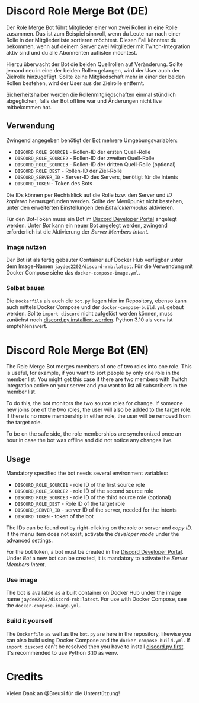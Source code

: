 # Discord Role Merge Bot (DE)

Der Role Merge Bot führt Mitglieder einer von zwei Rollen in eine Rolle zusammen. Das ist zum Beispiel sinnvoll, wenn du Leute nur nach einer Rolle in der Mitgliederliste sortieren möchtest.
Diesen Fall könntest du bekommen, wenn auf deinem Server zwei Mitglieder mit Twitch-Integration aktiv sind und du alle Abonnenten auflisten möchtest.

Hierzu überwacht der Bot die beiden Quellrollen auf Veränderung. Sollte jemand neu in eine der beiden Rollen gelangen, wird der User auch der Zielrolle hinzugefügt. Sollte keine Mitgliedschaft mehr in einer der beiden Rollen bestehen, wird der User aus der Zielrolle entfernt.

Sicherheitshalber werden die Rollenmitgliedschaften einmal stündlich abgeglichen, falls der Bot offline war und Änderungen nicht live mitbekommen hat. 

## Verwendung

Zwingend angegeben benötigt der Bot mehrere Umgebungsvariablen:
- `DISCORD_ROLE_SOURCE1` - Rollen-ID der ersten Quell-Rolle
- `DISCORD_ROLE_SOURCE2` - Rollen-ID der zweiten Quell-Rolle
- `DISCORD_ROLE_SOURCE3` - Rollen-ID der dritten Quell-Rolle (optional)
- `DISCORD_ROLE_DEST` - Rollen-ID der Ziel-Rolle
- `DISCORD_SERVER_ID` - Server-ID des Servers, benötigt für die Intents
- `DISCORD_TOKEN` - Token des Bots

Die IDs können per Rechtsklick auf die Rolle bzw. den Server und _ID kopieren_ herausgefunden werden. Sollte der Menüpunkt nicht bestehen, unter den erweiterten Einstellungen den _Entwicklermodus_ aktivieren.

Für den Bot-Token muss ein Bot im [Discord Developer Portal](https://discord.com/developers/applications) angelegt werden. Unter _Bot_ kann ein neuer Bot angelegt werden, zwingend erforderlich ist die Aktivierung der _Server Members Intent_.

### Image nutzen

Der Bot ist als fertig gebauter Container auf Docker Hub verfügbar unter dem Image-Namen `jaydee2202/discord-rmb:latest`. Für die Verwendung mit Docker Compose siehe das `docker-compose-image.yml`.

### Selbst bauen

Die `Dockerfile` als auch die `bot.py` liegen hier im Repository, ebenso kann auch mittels Docker Compose und der `docker-compose-build.yml` gebaut werden.
Sollte `import discord` nicht aufgelöst werden können, muss zunächst noch [discord.py installiert werden](https://discordpy.readthedocs.io/en/stable/intro.html).
Python 3.10 als venv ist empfehlenswert.

# Discord Role Merge Bot (EN)

The Role Merge Bot merges members of one of two roles into one role. This is useful, for example, if you want to sort people by only one role in the member list.
You might get this case if there are two members with Twitch integration active on your server and you want to list all subscribers in the member list.

To do this, the bot monitors the two source roles for change. If someone new joins one of the two roles, the user will also be added to the target role. If there is no more membership in either role, the user will be removed from the target role.

To be on the safe side, the role memberships are synchronized once an hour in case the bot was offline and did not notice any changes live. 


## Usage

Mandatory specified the bot needs several environment variables:
- `DISCORD_ROLE_SOURCE1` - role ID of the first source role
- `DISCORD_ROLE_SOURCE2` - role ID of the second source role
- `DISCORD_ROLE_SOURCE3` - role ID of the third source role (optional)
- `DISCORD_ROLE_DEST` - Role ID of the target role
- `DISCORD_SERVER_ID` - server ID of the server, needed for the intents
- `DISCORD_TOKEN` - token of the bot

The IDs can be found out by right-clicking on the role or server and _copy ID_. If the menu item does not exist, activate the _developer mode_ under the advanced settings.

For the bot token, a bot must be created in the [Discord Developer Portal](https://discord.com/developers/applications). Under _Bot_ a new bot can be created, it is mandatory to activate the _Server Members Intent_.

### Use image

The bot is available as a built container on Docker Hub under the image name `jaydee2202/discord-rmb:latest`. For use with Docker Compose, see the `docker-compose-image.yml`.

### Build it yourself

The `Dockerfile` as well as the `bot.py` are here in the repository, likewise you can also build using Docker Compose and the `docker-compose-build.yml`.
If `import discord` can't be resolved then you have to install [discord.py first](https://discordpy.readthedocs.io/en/stable/intro.html).
It's recommended to use Python 3.10 as venv.

# Credits

Vielen Dank an @Breuxi für die Unterstützung!